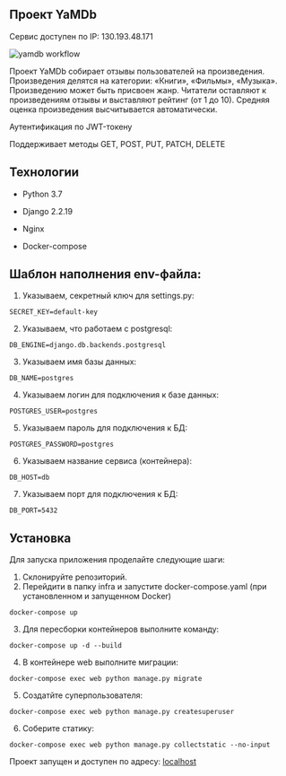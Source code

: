 ## Проект YaMDb

Сервис доступен по IP: 130.193.48.171

![yamdb workflow](https://github.com/Ludmila-Glushkova/yamdb_final/actions/workflows/yamdb_workflow.yml/badge.svg)


Проект YaMDb собирает отзывы пользователей на произведения. Произведения делятся на категории: «Книги», «Фильмы», «Музыка».
Произведению может быть присвоен жанр.
Читатели оставляют к произведениям отзывы и выставляют рейтинг (от 1 до 10).
Cредняя оценка произведения высчитывается автоматически.

Аутентификация по JWT-токену

Поддерживает методы GET, POST, PUT, PATCH, DELETE


## Технологии

- Python 3.7

- Django 2.2.19

- Nginx

- Docker-compose


## Шаблон наполнения env-файла:

1. Указываем, секретный ключ для settings.py:
```
SECRET_KEY=default-key
```
2. Указываем, что работаем с postgresql:
```
DB_ENGINE=django.db.backends.postgresql
```
3. Указываем имя базы данных:
```
DB_NAME=postgres
```
4. Указываем логин для подключения к базе данных:
```
POSTGRES_USER=postgres
```
5. Указываем пароль для подключения к БД:
```
POSTGRES_PASSWORD=postgres
```
6. Указываем название сервиса (контейнера):
```
DB_HOST=db
```
7. Указываем порт для подключения к БД:
```
DB_PORT=5432
```

## Установка

Для запуска приложения проделайте следующие шаги:

1. Склонируйте репозиторий.
2. Перейдити в папку infra и запустите docker-compose.yaml (при установленном и запущенном Docker)
```
docker-compose up
```
3. Для пересборки контейнеров выполните команду:
```
docker-compose up -d --build
```
4. В контейнере web выполните миграции:
```
docker-compose exec web python manage.py migrate
```
5. Создатйте суперпользователя:
```
docker-compose exec web python manage.py createsuperuser
```
6. Соберите статику:
```
docker-compose exec web python manage.py collectstatic --no-input
```
Проект запущен и доступен по адресу: [localhost](http://localhost/admin/)

